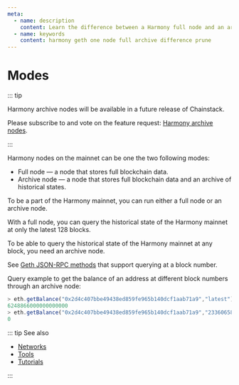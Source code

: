 ```yaml
---
meta:
  - name: description
    content: Learn the difference between a Harmony full node and an archive node.
  - name: keywords
    content: harmony geth one node full archive difference prune
---
```


# Modes

::: tip

Harmony archive nodes will be available in a future release of Chainstack.

Please subscribe to and vote on the feature request: [Harmony archive nodes](https://ideas.chainstack.com/feature-requests/p/harmony-archive-nodes).

:::

Harmony nodes on the mainnet can be one the two following modes:

* Full node — a node that stores full blockchain data.
* Archive node — a node that stores full blockchain data and an archive of historical states.

To be a part of the Harmony mainnet, you can run either a full node or an archive node.

With a full node, you can query the historical state of the Harmony mainnet at only the latest 128 blocks.

To be able to query the historical state of the Harmony mainnet at any block, you need an archive node.

See [Geth JSON-RPC methods](https://eth.wiki/json-rpc/API#the-default-block-parameter) that support querying at a block number.

Query example to get the balance of an address at different block numbers through an archive node:

``` js
> eth.getBalance("0x2d4c407bbe49438ed859fe965b140dcf1aab71a9","latest")
6248866000000000000
> eth.getBalance("0x2d4c407bbe49438ed859fe965b140dcf1aab71a9","23360658")
0
```

::: tip See also

* [Networks](/operations/harmony/networks)
* [Tools](/operations/harmony/tools)
* [Tutorials](/tutorials/harmony/)

:::
